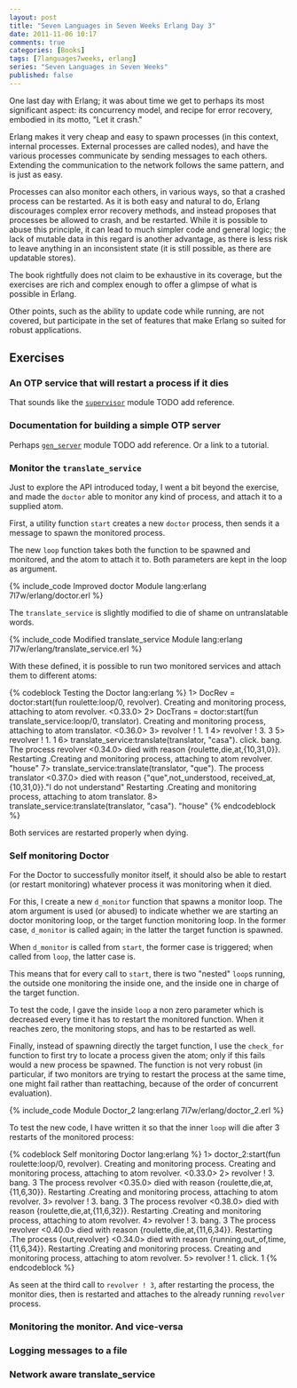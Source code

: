 ```yaml
---
layout: post
title: "Seven Languages in Seven Weeks Erlang Day 3"
date: 2011-11-06 10:17
comments: true
categories: [Books]
tags: [7languages7weeks, erlang]
series: "Seven Languages in Seven Weeks"
published: false
---
```

One last day with Erlang; it was about time we get to perhaps its most significant aspect: its concurrency model, and recipe for error recovery, embodied in its motto, "Let it crash."
<!--more-->
Erlang makes it very cheap and easy to spawn processes (in this context, internal processes. External processes are called nodes), and have the various processes communicate by sending messages to each others. Extending the communication to the network follows the same pattern, and is just as easy.

Processes can also monitor each others, in various ways, so that a crashed process can be restarted. As it is both easy and natural to do, Erlang discourages complex error recovery methods, and instead proposes that processes be allowed to crash, and be restarted. While it is possible to abuse this principle, it can lead to much simpler code and general logic; the lack of mutable data in this regard is another advantage, as there is less risk to leave anything in an inconsistent state (it is still possible, as there are updatable stores).

The book rightfully does not claim to be exhaustive in its coverage, but the exercises are rich and complex enough to offer a glimpse of what is possible in Erlang.

Other points, such as the ability to update code while running, are not covered, but participate in the set of features that make Erlang so suited for robust applications.

Exercises
---------

### An OTP service that will restart a process if it dies

That sounds like the [`supervisor`]() module TODO add reference. 

### Documentation for building a simple OTP server

Perhaps [`gen_server`]() module TODO add reference. Or a link to a tutorial.

### Monitor the `translate_service`

Just to explore the API introduced today, I went a bit beyond the exercise, and made the `doctor` able to monitor any kind of process, and attach it to a supplied atom.

First, a utility function `start` creates a new `doctor` process, then sends it a message to spawn the monitored process.

The new `loop` function takes both the function to be spawned and monitored, and the atom to attach it to. Both parameters are kept in the loop as argument.

{% include_code Improved doctor Module lang:erlang 7l7w/erlang/doctor.erl %}

The `translate_service` is slightly modified to die of shame on untranslatable words.

{% include_code Modified translate_service Module lang:erlang 7l7w/erlang/translate_service.erl %}

With these defined, it is possible to run two monitored services and attach them to different atoms:

{% codeblock Testing the Doctor lang:erlang %}
1> DocRev = doctor:start(fun roulette:loop/0, revolver).
Creating and monitoring process, attaching to atom revolver.
<0.33.0>
2> DocTrans = doctor:start(fun translate_service:loop/0, translator).
Creating and monitoring process, attaching to atom translator.
<0.36.0>
3> revolver ! 1.
1
4> revolver ! 3.
3
5> revolver ! 1.
1
6> translate_service:translate(translator, "casa").
click.
bang.
The process revolver <0.34.0> died with reason {roulette,die,at,{10,31,0}}. Restarting
.Creating and monitoring process, attaching to atom revolver.
"house"
7> translate_service:translate(translator, "que").
The process translator <0.37.0> died with reason {"que",not_understood,
                                                  received_at,
                                                  {10,31,0}}."I do not understand"
 Restarting
.Creating and monitoring process, attaching to atom translator.
8> translate_service:translate(translator, "casa").
"house"
{% endcodeblock %}

Both services are restarted properly when dying.

### Self monitoring Doctor

For the Doctor to successfully monitor itself, it should also be able to restart (or restart monitoring) whatever process it was monitoring when it died.

For this, I create a new `d_monitor` function that spawns a monitor loop. The atom argument is used (or abused) to indicate whether we are starting an doctor monitoring loop, or the target function monitoring loop. In the former case, `d_monitor` is called again; in the latter the target function is spawned. 

When `d_monitor` is called from `start`, the former case is triggered; when called from `loop`, the latter case is.

This means that for every call to `start`, there is two "nested" `loop`s running, the outside one monitoring the inside one, and the inside one in charge of the target function.

To test the code, I gave the inside `loop` a non zero parameter which is decreased every time it has to restart the monitored function. When it reaches zero, the monitoring stops, and has to be restarted as well.

Finally, instead of spawning directly the target function, I use the `check_for` function to first try to locate a process given the atom; only if this fails would a new process be spawned. The function is not very robust (in particular, if two monitors are trying to restart the process at the same time, one might fail rather than reattaching, because of the order of concurrent evaluation).

{% include_code Module Doctor_2 lang:erlang 7l7w/erlang/doctor_2.erl %}

To test the new code, I have written it so that the inner `loop` will die after 3 restarts of the monitored process:

{% codeblock Self monitoring Doctor lang:erlang %}
1> doctor_2:start(fun roulette:loop/0, revolver).
Creating and monitoring process.
Creating and monitoring process, attaching to atom revolver.
<0.33.0>
2> revolver ! 3.
bang.
3
The process revolver <0.35.0> died with reason {roulette,die,at,{11,6,30}}. Restarting
.Creating and monitoring process, attaching to atom revolver.
3> revolver ! 3.
bang.
3
The process revolver <0.38.0> died with reason {roulette,die,at,{11,6,32}}. Restarting
.Creating and monitoring process, attaching to atom revolver.
4> revolver ! 3.
bang.
3
The process revolver <0.40.0> died with reason {roulette,die,at,{11,6,34}}. Restarting
.The process {out,revolver} <0.34.0> died with reason {running,out_of,time,
                                                      {11,6,34}}. Restarting
.Creating and monitoring process.
Creating and monitoring process, attaching to atom revolver.
5> revolver ! 1.
click.
1
{% endcodeblock %}

As seen at the third call to `revolver ! 3`, after restarting the process, the monitor dies, then is restarted and attaches to the already running `revolver` process.

### Monitoring the monitor. And vice-versa

### Logging messages to a file

### Network aware translate_service